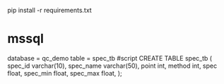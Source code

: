 pip install -r requirements.txt

# mssql 
database = qc_demo
table = spec_tb
#script 
CREATE TABLE spec_tb (
    spec_id varchar(10),
    spec_name varchar(50),
    point int,
    method int,
    spec float,
	spec_min float,
	spec_max float,
);

